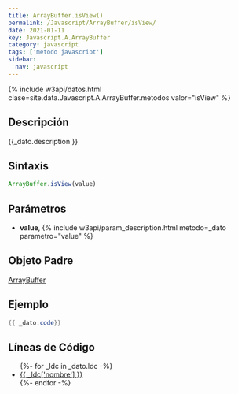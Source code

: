 ```yaml
---
title: ArrayBuffer.isView()
permalink: /Javascript/ArrayBuffer/isView/
date: 2021-01-11
key: Javascript.A.ArrayBuffer
category: javascript
tags: ['metodo javascript']
sidebar: 
  nav: javascript
---
```


{% include w3api/datos.html clase=site.data.Javascript.A.ArrayBuffer.metodos valor="isView" %}

## Descripción
{{_dato.description }}

## Sintaxis
~~~javascript
ArrayBuffer.isView(value)
~~~

## Parámetros
* **value**,  {% include w3api/param_description.html metodo=_dato parametro="value" %}

## Objeto Padre
[ArrayBuffer](/Javascript/ArrayBuffer/)

## Ejemplo
~~~java
{{ _dato.code}}
~~~

## Líneas de Código
<ul>
{%- for _ldc in _dato.ldc -%}
   <li>
       <a href="{{_ldc['url'] }}">{{ _ldc['nombre'] }}</a>
   </li>
{%- endfor -%}
</ul>
